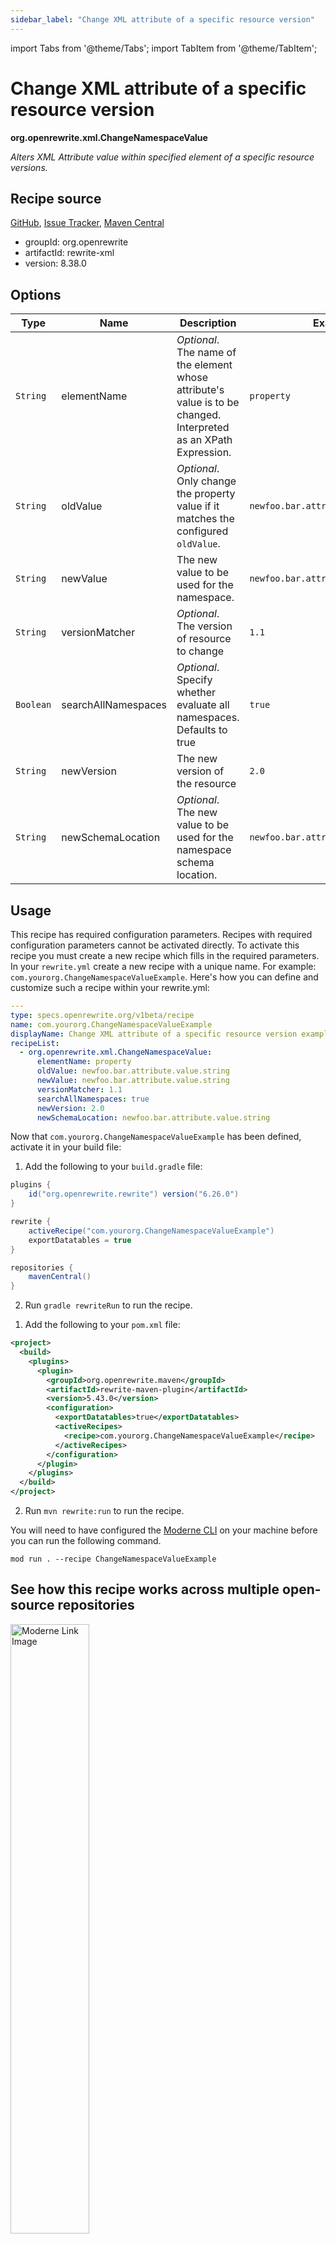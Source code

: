 ```yaml
---
sidebar_label: "Change XML attribute of a specific resource version"
---
```


import Tabs from '@theme/Tabs';
import TabItem from '@theme/TabItem';

# Change XML attribute of a specific resource version

**org.openrewrite.xml.ChangeNamespaceValue**

_Alters XML Attribute value within specified element of a specific resource versions._

## Recipe source

[GitHub](https://github.com/openrewrite/rewrite/blob/main/rewrite-xml/src/main/java/org/openrewrite/xml/ChangeNamespaceValue.java), [Issue Tracker](https://github.com/openrewrite/rewrite/issues), [Maven Central](https://central.sonatype.com/artifact/org.openrewrite/rewrite-xml/8.38.0/jar)

* groupId: org.openrewrite
* artifactId: rewrite-xml
* version: 8.38.0

## Options

| Type | Name | Description | Example |
| -- | -- | -- | -- |
| `String` | elementName | *Optional*. The name of the element whose attribute's value is to be changed. Interpreted as an XPath Expression. | `property` |
| `String` | oldValue | *Optional*. Only change the property value if it matches the configured `oldValue`. | `newfoo.bar.attribute.value.string` |
| `String` | newValue | The new value to be used for the namespace. | `newfoo.bar.attribute.value.string` |
| `String` | versionMatcher | *Optional*. The version of resource to change | `1.1` |
| `Boolean` | searchAllNamespaces | *Optional*. Specify whether evaluate all namespaces. Defaults to true | `true` |
| `String` | newVersion | The new version of the resource | `2.0` |
| `String` | newSchemaLocation | *Optional*. The new value to be used for the namespace schema location. | `newfoo.bar.attribute.value.string` |


## Usage

This recipe has required configuration parameters. Recipes with required configuration parameters cannot be activated directly. To activate this recipe you must create a new recipe which fills in the required parameters. In your `rewrite.yml` create a new recipe with a unique name. For example: `com.yourorg.ChangeNamespaceValueExample`.
Here's how you can define and customize such a recipe within your rewrite.yml:
```yaml title="rewrite.yml"
---
type: specs.openrewrite.org/v1beta/recipe
name: com.yourorg.ChangeNamespaceValueExample
displayName: Change XML attribute of a specific resource version example
recipeList:
  - org.openrewrite.xml.ChangeNamespaceValue:
      elementName: property
      oldValue: newfoo.bar.attribute.value.string
      newValue: newfoo.bar.attribute.value.string
      versionMatcher: 1.1
      searchAllNamespaces: true
      newVersion: 2.0
      newSchemaLocation: newfoo.bar.attribute.value.string
```

Now that `com.yourorg.ChangeNamespaceValueExample` has been defined, activate it in your build file:
<Tabs groupId="projectType">
<TabItem value="gradle" label="Gradle">

1. Add the following to your `build.gradle` file:
```groovy title="build.gradle"
plugins {
    id("org.openrewrite.rewrite") version("6.26.0")
}

rewrite {
    activeRecipe("com.yourorg.ChangeNamespaceValueExample")
    exportDatatables = true
}

repositories {
    mavenCentral()
}
```
2. Run `gradle rewriteRun` to run the recipe.
</TabItem>
<TabItem value="maven" label="Maven">

1. Add the following to your `pom.xml` file:

```xml title="pom.xml"
<project>
  <build>
    <plugins>
      <plugin>
        <groupId>org.openrewrite.maven</groupId>
        <artifactId>rewrite-maven-plugin</artifactId>
        <version>5.43.0</version>
        <configuration>
          <exportDatatables>true</exportDatatables>
          <activeRecipes>
            <recipe>com.yourorg.ChangeNamespaceValueExample</recipe>
          </activeRecipes>
        </configuration>
      </plugin>
    </plugins>
  </build>
</project>
```
2. Run `mvn rewrite:run` to run the recipe.
</TabItem>
<TabItem value="moderne-cli" label="Moderne CLI">

You will need to have configured the [Moderne CLI](https://docs.moderne.io/moderne-cli/cli-intro) on your machine before you can run the following command.

```shell title="shell"
mod run . --recipe ChangeNamespaceValueExample
```
</TabItem>
</Tabs>

## See how this recipe works across multiple open-source repositories

<a href="https://app.moderne.io/recipes/org.openrewrite.xml.ChangeNamespaceValue">
    <img
    src={require("/static/img/ModerneRecipeButton.png").default}
    alt="Moderne Link Image"
    width="50%"
    />
</a>

The community edition of the Moderne platform enables you to easily run recipes across thousands of open-source repositories.

Please [contact Moderne](https://moderne.io/product) for more information about safely running the recipes on your own codebase in a private SaaS.
## Data Tables

### Source files that had results
**org.openrewrite.table.SourcesFileResults**

_Source files that were modified by the recipe run._

| Column Name | Description |
| ----------- | ----------- |
| Source path before the run | The source path of the file before the run. `null` when a source file was created during the run. |
| Source path after the run | A recipe may modify the source path. This is the path after the run. `null` when a source file was deleted during the run. |
| Parent of the recipe that made changes | In a hierarchical recipe, the parent of the recipe that made a change. Empty if this is the root of a hierarchy or if the recipe is not hierarchical at all. |
| Recipe that made changes | The specific recipe that made a change. |
| Estimated time saving | An estimated effort that a developer to fix manually instead of using this recipe, in unit of seconds. |
| Cycle | The recipe cycle in which the change was made. |

### Source files that errored on a recipe
**org.openrewrite.table.SourcesFileErrors**

_The details of all errors produced by a recipe run._

| Column Name | Description |
| ----------- | ----------- |
| Source path | The file that failed to parse. |
| Recipe that made changes | The specific recipe that made a change. |
| Stack trace | The stack trace of the failure. |

### Recipe performance
**org.openrewrite.table.RecipeRunStats**

_Statistics used in analyzing the performance of recipes._

| Column Name | Description |
| ----------- | ----------- |
| The recipe | The recipe whose stats are being measured both individually and cumulatively. |
| Source file count | The number of source files the recipe ran over. |
| Source file changed count | The number of source files which were changed in the recipe run. Includes files created, deleted, and edited. |
| Cumulative scanning time | The total time spent across the scanning phase of this recipe. |
| 99th percentile scanning time | 99 out of 100 scans completed in this amount of time. |
| Max scanning time | The max time scanning any one source file. |
| Cumulative edit time | The total time spent across the editing phase of this recipe. |
| 99th percentile edit time | 99 out of 100 edits completed in this amount of time. |
| Max edit time | The max time editing any one source file. |


## Contributors
cjobinabo, Adriano Machado, [Sam Snyder](mailto:sam@moderne.io), [Tim te Beek](mailto:tim@moderne.io), [Jonathan Schnéider](mailto:jkschneider@gmail.com)
